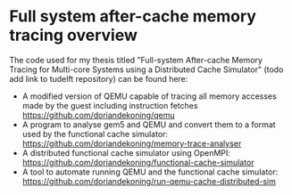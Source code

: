 # Full system after-cache memory tracing overview

The code used for my thesis titled "Full-system After-cache Memory Tracing for Multi-core Systems using a Distributed Cache Simulator" (todo add link to tudelft repository) can be found here:

- A modified version of QEMU capable of tracing all memory accesses made by the guest including instruction fetches https://github.com/doriandekoning/qemu
- A program to analyse gem5 and QEMU and convert them to a format used by the functional cache simulator: https://github.com/doriandekoning/memory-trace-analyser
- A distributed functional cache simulator using OpenMPI: https://github.com/doriandekoning/functional-cache-simulator 
- A tool to automate running QEMU and the functional cache simulator: https://github.com/doriandekoning/run-qemu-cache-distributed-sim
